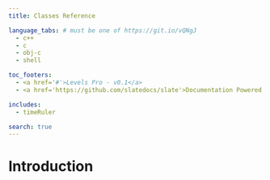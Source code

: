 ```yaml
---
title: Classes Reference

language_tabs: # must be one of https://git.io/vQNgJ
  - c++
  - c
  - obj-c
  - shell

toc_footers:
  - <a href='#'>Levels Pro - v0.1</a>
  - <a href='https://github.com/slatedocs/slate'>Documentation Powered by Slate</a>

includes:
  - timeRuler

search: true
---
```


# Introduction
